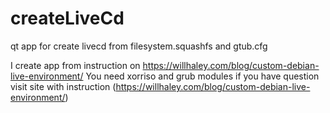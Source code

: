 # createLiveCd
qt app for create livecd from filesystem.squashfs and gtub.cfg

I create app from instruction on https://willhaley.com/blog/custom-debian-live-environment/
You need xorriso and grub modules if you have question visit site with instruction (https://willhaley.com/blog/custom-debian-live-environment/)
